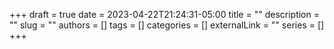 +++ 
draft = true
date = 2023-04-22T21:24:31-05:00
title = ""
description = ""
slug = ""
authors = []
tags = []
categories = []
externalLink = ""
series = []
+++
